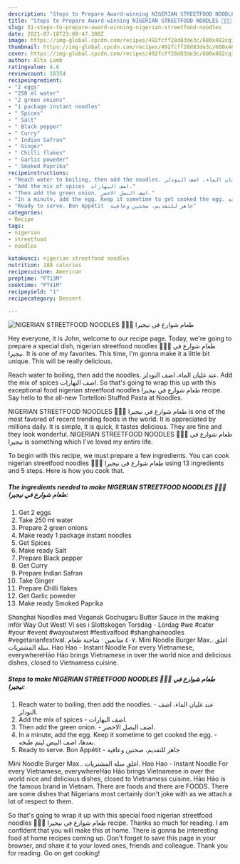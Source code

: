 ```yaml
---
description: "Steps to Prepare Award-winning NIGERIAN STREETFOOD NOODLES 🍜🇳🇬 طعام شوارع في نيجيرا"
title: "Steps to Prepare Award-winning NIGERIAN STREETFOOD NOODLES 🍜🇳🇬 طعام شوارع في نيجيرا"
slug: 51-steps-to-prepare-award-winning-nigerian-streetfood-noodles
date: 2021-07-18T23:09:47.300Z
image: https://img-global.cpcdn.com/recipes/492fcff28d83de3c/680x482cq70/nigerian-streetfood-noodles-طعام-شوارع-في-نيجيرا-recipe-main-photo.jpg
thumbnail: https://img-global.cpcdn.com/recipes/492fcff28d83de3c/680x482cq70/nigerian-streetfood-noodles-طعام-شوارع-في-نيجيرا-recipe-main-photo.jpg
cover: https://img-global.cpcdn.com/recipes/492fcff28d83de3c/680x482cq70/nigerian-streetfood-noodles-طعام-شوارع-في-نيجيرا-recipe-main-photo.jpg
author: Alta Lamb
ratingvalue: 4.6
reviewcount: 18354
recipeingredient:
- "2 eggs"
- "250 ml water"
- "2 green onions"
- "1 package instant noodles"
- " Spices"
- " Salt"
- " Black pepper"
- " Curry"
- " Indian Safran"
- " Ginger"
- " Chilli flakes"
- " Garlic poweder"
- " Smoked Paprika"
recipeinstructions:
- "Reach water to boiling, then add the noodles. عند غليان الماء، اضف النودلز."
- "Add the mix of spices  اضف البهارات."
- "Then add the green onion. اضف البصل الاخضر."
- "In a minute, add the egg. Keep it sometime to get cooked the egg. بعدها، اضف البيض ليتم طبخه."
- "Ready to serve. Bon Appétit  جاهز للتقديم، صحتين وعافية"
categories:
- Recipe
tags:
- nigerian
- streetfood
- noodles

katakunci: nigerian streetfood noodles 
nutrition: 188 calories
recipecuisine: American
preptime: "PT13M"
cooktime: "PT41M"
recipeyield: "1"
recipecategory: Dessert

---
```



![NIGERIAN STREETFOOD NOODLES 🍜🇳🇬 طعام شوارع في نيجيرا](https://img-global.cpcdn.com/recipes/492fcff28d83de3c/680x482cq70/nigerian-streetfood-noodles-طعام-شوارع-في-نيجيرا-recipe-main-photo.jpg)

Hey everyone, it is John, welcome to our recipe page. Today, we're going to prepare a special dish, nigerian streetfood noodles 🍜🇳🇬 طعام شوارع في نيجيرا. It is one of my favorites. This time, I'm gonna make it a little bit unique. This will be really delicious.

Reach water to boiling, then add the noodles. عند غليان الماء، اضف النودلز. Add the mix of spices اضف البهارات. So that&#39;s going to wrap this up with this exceptional food nigerian streetfood noodles طعام شوارع في نيجيرا recipe. Say hello to the all-new Tortelloni Stuffed Pasta at Noodles.

NIGERIAN STREETFOOD NOODLES 🍜🇳🇬 طعام شوارع في نيجيرا is one of the most favored of recent trending foods in the world. It is appreciated by millions daily. It is simple, it is quick, it tastes delicious. They are fine and they look wonderful. NIGERIAN STREETFOOD NOODLES 🍜🇳🇬 طعام شوارع في نيجيرا is something which I've loved my entire life.


To begin with this recipe, we must prepare a few ingredients. You can cook nigerian streetfood noodles 🍜🇳🇬 طعام شوارع في نيجيرا using 13 ingredients and 5 steps. Here is how you cook that.

<!--inarticleads1-->

##### The ingredients needed to make NIGERIAN STREETFOOD NOODLES 🍜🇳🇬 طعام شوارع في نيجيرا:

1. Get 2 eggs
1. Take 250 ml water
1. Prepare 2 green onions
1. Make ready 1 package instant noodles
1. Get  Spices
1. Make ready  Salt
1. Prepare  Black pepper
1. Get  Curry
1. Prepare  Indian Safran
1. Take  Ginger
1. Prepare  Chilli flakes
1. Get  Garlic poweder
1. Make ready  Smoked Paprika


Shanghai Noodles med Vegansk Gochugaru Butter Sauce in the making inför Way Out West! Vi ses i Slottskogen Torsdag - Lördag #we #cater #your #event #wayoutwest #festivalfood #shanghainoodles #vegetarianfestival. ‏٤٠٧‏ متابعين · شاحنة طعام. Mini Noodle Burger Max.. اغلق سلة المشتريات. Hao Hao - Instant Noodle For every Vietnamese, everywhereHảo Hảo brings Vietnamese in over the world nice and delicious dishes, closed to Vietnamess cuisine. 

<!--inarticleads2-->

##### Steps to make NIGERIAN STREETFOOD NOODLES 🍜🇳🇬 طعام شوارع في نيجيرا:

1. Reach water to boiling, then add the noodles. - عند غليان الماء، اضف النودلز.
1. Add the mix of spices  - اضف البهارات.
1. Then add the green onion. - اضف البصل الاخضر.
1. In a minute, add the egg. Keep it sometime to get cooked the egg. - بعدها، اضف البيض ليتم طبخه.
1. Ready to serve. Bon Appétit  - جاهز للتقديم، صحتين وعافية


Mini Noodle Burger Max.. اغلق سلة المشتريات. Hao Hao - Instant Noodle For every Vietnamese, everywhereHảo Hảo brings Vietnamese in over the world nice and delicious dishes, closed to Vietnamess cuisine. Hảo Hảo is the famous brand in Vietnam. There are foods and there are FOODS. There are some dishes that Nigerians most certainly don&#39;t joke with as we attach a lot of respect to them. 

So that's going to wrap it up with this special food nigerian streetfood noodles 🍜🇳🇬 طعام شوارع في نيجيرا recipe. Thanks so much for reading. I am confident that you will make this at home. There is gonna be interesting food at home recipes coming up. Don't forget to save this page in your browser, and share it to your loved ones, friends and colleague. Thank you for reading. Go on get cooking!
